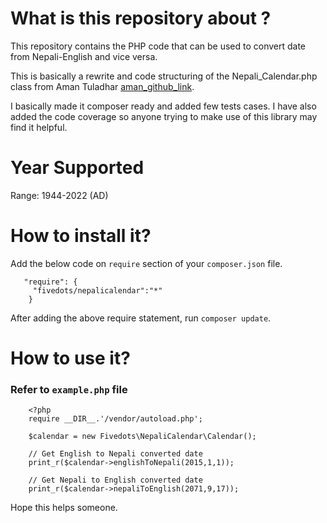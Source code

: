 # What is this repository about ?

This repository contains the PHP code that can be used to convert date from Nepali-English and vice versa.
 
This is basically a rewrite and code structuring of the Nepali_Calendar.php class from Aman Tuladhar [aman_github_link].

I basically made it composer ready and added few tests cases. I have also added the code coverage so anyone trying to
make use of this library may find it helpful.

# Year Supported
Range: 1944-2022 (AD)

# How to install it?

Add the below code on `require` section of your `composer.json` file.
 
```
   "require": {
     "fivedots/nepalicalendar":"*"
    }
```

After adding the above require statement, run `composer update`. 

# How to use it?
### Refer to `example.php` file 

```
    <?php
    require __DIR__.'/vendor/autoload.php';
    
    $calendar = new Fivedots\NepaliCalendar\Calendar();
    
    // Get English to Nepali converted date
    print_r($calendar->englishToNepali(2015,1,1));
    
    // Get Nepali to English converted date
    print_r($calendar->nepaliToEnglish(2071,9,17));
```    

Hope this helps someone.

[aman_github_link]:https://github.com/amant/Nepali-Date-Convert/blob/master/php/nepali_calendar.php